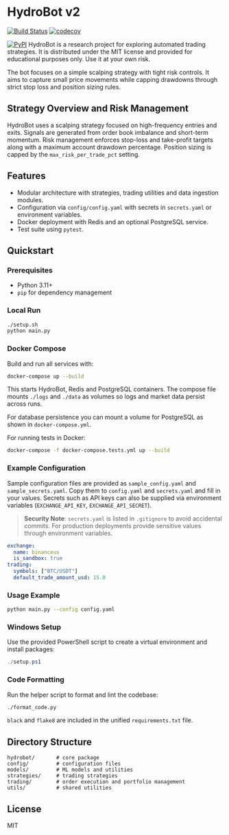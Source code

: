 # HydroBot v2

[![Build Status](https://github.com/user/repo/actions/workflows/test.yml/badge.svg)](https://github.com/user/repo/actions/workflows/test.yml)
[![codecov](https://codecov.io/gh/user/repo/branch/main/graph/badge.svg?token=TOKEN)](https://codecov.io/gh/user/repo)

[![PyPI](https://img.shields.io/pypi/v/hft-scalping-bot.svg)](https://pypi.org/project/hft-scalping-bot/)
HydroBot is a research project for exploring automated trading strategies. It is
distributed under the MIT license and provided for educational purposes only.
Use it at your own risk.

The bot focuses on a simple scalping strategy with tight risk controls. It aims
to capture small price movements while capping drawdowns through strict stop
loss and position sizing rules.
## Strategy Overview and Risk Management
HydroBot uses a scalping strategy focused on high-frequency entries and exits.
Signals are generated from order book imbalance and short-term momentum.
Risk management enforces stop-loss and take-profit targets along with a
maximum account drawdown percentage. Position sizing is capped by the
`max_risk_per_trade_pct` setting.


## Features

- Modular architecture with strategies, trading utilities and data ingestion modules.
- Configuration via `config/config.yaml` with secrets in `secrets.yaml` or environment variables.
- Docker deployment with Redis and an optional PostgreSQL service.
- Test suite using `pytest`.

## Quickstart

### Prerequisites

- Python 3.11+
- `pip` for dependency management

### Local Run

```bash
./setup.sh
python main.py
```

### Docker Compose

Build and run all services with:

```bash
docker-compose up --build
```

This starts HydroBot, Redis and PostgreSQL containers.
The compose file mounts `./logs` and `./data` as volumes so logs and market
data persist across runs.

For database persistence you can mount a volume for PostgreSQL as shown in `docker-compose.yml`.

For running tests in Docker:

```bash
docker-compose -f docker-compose.tests.yml up --build
```

### Example Configuration
Sample configuration files are provided as `sample_config.yaml` and
`sample_secrets.yaml`. Copy them to `config.yaml` and `secrets.yaml` and fill in
your values. Secrets such as API keys can also be supplied via environment
variables (`EXCHANGE_API_KEY`, `EXCHANGE_API_SECRET`).

> **Security Note**: `secrets.yaml` is listed in `.gitignore` to avoid accidental commits.
> For production deployments provide sensitive values through environment variables.

```yaml
exchange:
  name: binanceus
  is_sandbox: true
trading:
  symbols: ["BTC/USDT"]
  default_trade_amount_usd: 15.0
```

### Usage Example
```bash
python main.py --config config.yaml
```

### Windows Setup

Use the provided PowerShell script to create a virtual environment and install packages:

```powershell
./setup.ps1
```

### Code Formatting
Run the helper script to format and lint the codebase:

```bash
./format_code.py
```

`black` and `flake8` are included in the unified `requirements.txt` file.

## Directory Structure

```
hydrobot/       # core package
config/         # configuration files
models/         # ML models and utilities
strategies/     # trading strategies
trading/        # order execution and portfolio management
utils/          # shared utilities
```

## License

MIT
